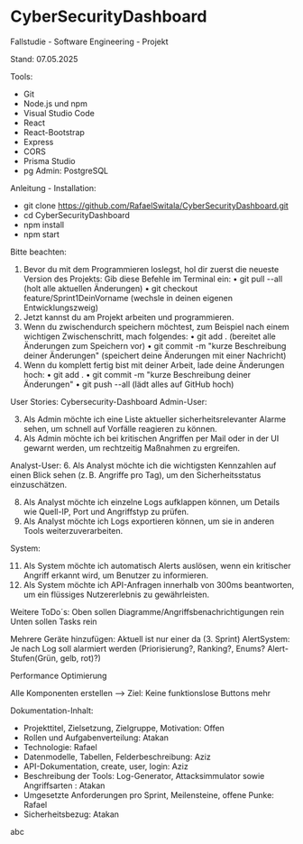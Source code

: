 # CyberSecurityDashboard
Fallstudie - Software Engineering - Projekt

Stand: 07.05.2025

Tools:
- Git
- Node.js und npm
- Visual Studio Code
- React
- React-Bootstrap
- Express
- CORS
- Prisma Studio
- pg Admin: PostgreSQL

Anleitung - Installation: 
- git clone https://github.com/RafaelSwitala/CyberSecurityDashboard.git
- cd CyberSecurityDashboard
- npm install
- npm start

Bitte beachten:
1.	Bevor du mit dem Programmieren loslegst, hol dir zuerst die neueste Version des Projekts:
Gib diese Befehle im Terminal ein:
•	git pull --all (holt alle aktuellen Änderungen)
•	git checkout feature/Sprint1DeinVorname (wechsle in deinen eigenen Entwicklungszweig)
2.	Jetzt kannst du am Projekt arbeiten und programmieren.
3.	Wenn du zwischendurch speichern möchtest, zum Beispiel nach einem wichtigen Zwischenschritt, mach folgendes:
•	git add . (bereitet alle Änderungen zum Speichern vor)
•	git commit -m "kurze Beschreibung deiner Änderungen" (speichert deine Änderungen mit einer Nachricht)
4.	Wenn du komplett fertig bist mit deiner Arbeit, lade deine Änderungen hoch:
•	git add .
•	git commit -m "kurze Beschreibung deiner Änderungen"
•	git push --all (lädt alles auf GitHub hoch)




User Stories: Cybersecurity-Dashboard
Admin-User: 
<!-- 1.	Als Admin möchte ich mich sicher mit Benutzername und Passwort einloggen, um auf das Dashboard zugreifen zu können. -->
<!-- 2.	Als Admin möchte ich neue Benutzer anlegen oder löschen können, um den Zugriff zu kontrollieren. -->
3.	Als Admin möchte ich eine Liste aktueller sicherheitsrelevanter Alarme sehen, um schnell auf Vorfälle reagieren zu können.
4.	Als Admin möchte ich bei kritischen Angriffen per Mail oder in der UI gewarnt werden, um rechtzeitig Maßnahmen zu ergreifen.
<!-- 5.	Als Admin möchte ich alle importierten Logs einsehen, durchsuchen und filtern können, um verdächtige Aktivitäten zu analysieren. -->

Analyst-User:
6.	Als Analyst möchte ich die wichtigsten Kennzahlen auf einen Blick sehen (z. B. Angriffe pro Tag), um den Sicherheitsstatus einzuschätzen.
<!-- 7.	Als Analyst möchte ich Visualisierungen zu Angriffstypen und Zeitverläufen sehen, um Muster zu erkennen. -->
8.	Als Analyst möchte ich einzelne Logs aufklappen können, um Details wie Quell-IP, Port und Angriffstyp zu prüfen.
9.	Als Analyst möchte ich Logs exportieren können, um sie in anderen Tools weiterzuverarbeiten.

System:
<!-- 10. Als System möchte ich neue Logs automatisch verarbeiten und abspeichern, um jederzeit aktuelle Daten bereitzustellen. -->
11.	 Als System möchte ich automatisch Alerts auslösen, wenn ein kritischer Angriff erkannt wird, um Benutzer zu informieren.
12.	 Als System möchte ich API-Anfragen innerhalb von 300ms beantworten, um ein flüssiges Nutzererlebnis zu gewährleisten.


Weitere ToDo´s:
Oben sollen Diagramme/Angriffsbenachrichtigungen rein
Unten sollen Tasks rein

Mehrere Geräte hinzufügen: Aktuell ist nur einer da (3. Sprint)
AlertSystem: Je nach Log soll alarmiert werden (Priorisierung?, Ranking?, Enums? Alert-Stufen(Grün, gelb, rot)?)

Performance Optimierung

Alle Komponenten erstellen --> Ziel: Keine funktionslose Buttons mehr

Dokumentation-Inhalt:
- Projekttitel, Zielsetzung, Zielgruppe, Motivation: Offen
- Rollen und Aufgabenverteilung: Atakan
- Technologie: Rafael
- Datenmodelle, Tabellen, Felderbeschreibung: Aziz 
- API-Dokumentation, create, user, login: Aziz
- Beschreibung der Tools: Log-Generator, Attacksimmulator sowie Angriffsarten : Atakan
- Umgesetzte Anforderungen pro Sprint, Meilensteine, offene Punke: Rafael
- Sicherheitsbezug: Atakan 

abc